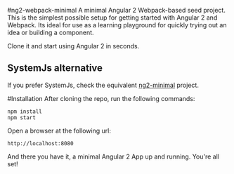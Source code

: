 
#ng2-webpack-minimal
A minimal Angular 2 Webpack-based seed project. This is the simplest possible setup for getting started with Angular 2 and Webpack. Its ideal for use as a learning playground for quickly trying out an idea or building a component.

Clone it and start using Angular 2 in seconds.

## SystemJs alternative

If you prefer SystemJs, check the equivalent [ng2-minimal](https://github.com/jhades/ng2-minimal) project.

#Installation
After cloning the repo, run the following commands:

    npm install
    npm start 

Open a browser at the following url:

    http://localhost:8080

And there you have it, a minimal Angular 2 App up and running. You're all set!
    

